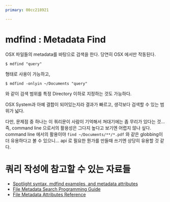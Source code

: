 ```yaml
---
primary: 00cc218921

---
```


# mdfind : Metadata Find

OSX 파일들의 metadata를 바탕으로 검색을 한다. 당연히 OSX 에서만 작동된다.

	$ mdfind "query"

형태로 사용이 가능하고,

	$ mdfind -onlyin ~/Documents "query"

와 같이 검색 범위를 특정 Directory 이하로 지정하는 것도 가능하다.

OSX System과 아예 결합이 되어있는지라 결과가 빠르고, 생각보다 검색할 수 있는 범위가 넓다.

다만, 문제점 중 하나는 이 쿼리문이 사람이 기억해서 쳐대기에는 좀 무리가 있다는 것... 즉, command line 으로서의 활용성은 그다지 높다고 보기엔 어렵지 않나 싶다. command line 에서의 활용이야 `find ~/Documents/**/*.pdf` 와 같은 globbing이 더 유용하다고 볼 수 있으니... api 로 필요한 뭔가를 만들때 쓰기엔 상당히 유용할 것 같다.

# 쿼리 작성에 참고할 수 있는 자료들

- [Spotlight syntax, mdfind examples, and metadata attributes]
- [File Metadata Search Programming Guide] 
- [File Metadata Attributes Reference]


[Spotlight syntax, mdfind examples, and metadata attributes]: http://osxnotes.net/spotlight.html
[File Metadata Search Programming Guide]: https://developer.apple.com/library/mac/documentation/Carbon/Conceptual/SpotlightQuery/Concepts/QueryFormat.html
[File Metadata Attributes Reference]: https://developer.apple.com/library/mac/documentation/carbon/reference/metadataattributesref/reference/commonattrs.html